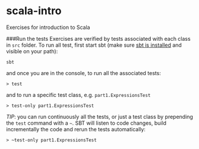 # scala-intro
Exercises for introduction to Scala


###Run the tests
Exercises are verified by tests associated with each class in `src` folder.
To run all test, first start sbt (make sure [sbt is installed](http://www.scala-sbt.org/release/docs/Setup.html) and visible on your path):

```
sbt
```

 and once you are in the console, to run all the associated tests:

```
> test
```

and to run a specific test class, e.g. `part1.ExpressionsTest`

```
> test-only part1.ExpressionsTest
```

_TIP_: you can run continuously all the tests, or just a test class by prepending the `test` command with a `~`. SBT will listen to code changes, build incrementally the code and rerun the tests automatically:

```
> ~test-only part1.ExpressionsTest
```
